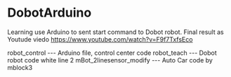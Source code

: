 # DobotArduino
Learning use Arduino to sent start command to Dobot robot. 
Final result as Youtude viedo
https://www.youtube.com/watch?v=F9f7TxfsEco

robot_control --- Arduino file, control center code
robot_teach   --- Dobot robot code
white line 2 mBot_2linesensor_modify --- Auto Car code by mblock3
